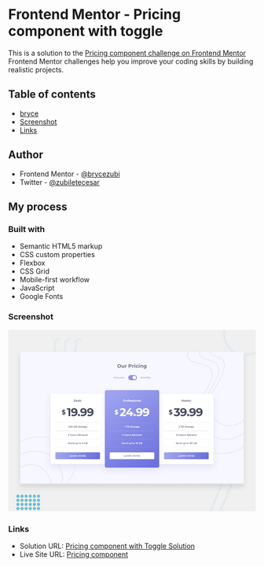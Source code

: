 # Frontend Mentor - Pricing component with toggle
This is a solution to the [Pricing component challenge on Frontend Mentor](https://www.frontendmentor.io/challenges/pricing-component-with-toggle-8vPwRMIC/hub)
Frontend Mentor challenges help you improve your coding skills by building realistic projects. 

## Table of contents
- [bryce](#author)
- [Screenshot](#screenshot)
- [Links](#links)

## Author
- Frontend Mentor - [@brycezubi](https://www.frontendmentor.io/profile/brycezubi)
- Twitter - [@zubiletecesar](https://twitter.com/home)

## My process

### Built with

- Semantic HTML5 markup
- CSS custom properties
- Flexbox
- CSS Grid
- Mobile-first workflow
- JavaScript
- Google Fonts

### Screenshot

![Design preview for the Pricing component coding challenge](https://github.com/brycezubi/Pricing-component-toggle/blob/main/design/desktop-preview.jpg)

### Links

- Solution URL: [Pricing component with Toggle Solution](https://www.frontendmentor.io/solutions/price-componente-toogle-B5UCneR12G)
- Live Site URL: [Pricing component](https://brycezubi.github.io/Pricing-component-toggle/)
